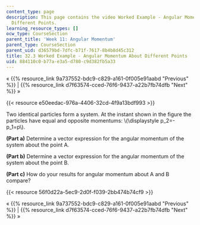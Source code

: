 ```yaml
---
content_type: page
description: This page contains the video Worked Example - Angular Momentum About
  Different Points.
learning_resource_types: []
ocw_type: CourseSection
parent_title: 'Week 11: Angular Momentum'
parent_type: CourseSection
parent_uid: d36579bd-7dfc-b71f-7617-8b4b8d45c312
title: 32.3 Worked Example - Angular Momentum About Different Points
uid: 884110c0-b77a-e3a5-d780-c9d382fb5a33
---
```


« {{% resource_link 9a737552-bdc9-c829-a161-0f005e91aabd "Previous" %}} | {{% resource_link d7f63574-cced-76f6-9437-a22b7fb74dfb "Next" %}} »

{{< resource e50eedac-976a-4406-32cd-4f9a13bdf993 >}}

Two identical particles form a system. At the instant shown in the figure the particles have equal and opposite momentums: \\(\\displaystyle p\_2=- p\_1=p\\).

**(Part a)** Determine a vector expression for the angular momentum of the system about the point A.

**(Part b)** Determine a vector expression for the angular momentum of the system about the point B.

**(Part c)** How do your results for angular momentum about A and B compare?

{{< resource 56f0d22a-5ec9-2d0f-f039-2bb474b74cf9 >}}

« {{% resource_link 9a737552-bdc9-c829-a161-0f005e91aabd "Previous" %}} | {{% resource_link d7f63574-cced-76f6-9437-a22b7fb74dfb "Next" %}} »